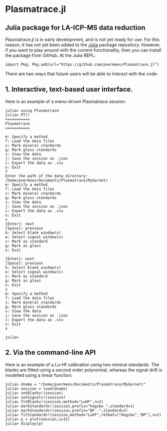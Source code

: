 # Plasmatrace.jl

## Julia package for LA-ICP-MS data reduction

Plasmatrace.jl is in early development, and is not yet ready for
use. For this reason, it has not yet been added to the
[Julia](https://julialang.org/) package repository. However, if you
want to play around with the current functionality, then you can
install the package from GitHub.  At the Julia REPL:

```
import Pkg; Pkg.add(url="https://github.com/pvermees/Plasmatrace.jl")
```

There are two ways that future users will be able to interact with the
code:

## 1. Interactive, text-based user interface.

Here is an example of a menu-driven Plasmatrace session:

```
julia> using Plasmatrace
julia> PT()
===========
Plasmatrace
===========

m: Specify a method
f: Load the data files
s: Mark mineral standards
g: Mark glass standards
v: View the data
j: Save the session as .json
c: Export the data as .csv
x: Exit
f
Enter the path of the data directory:
/home/pvermees/Documents/Plasmatrace/MyGarnet/
m: Specify a method
f: Load the data files
s: Mark mineral standards
g: Mark glass standards
v: View the data
j: Save the session as .json
c: Export the data as .csv
x: Exit
v
[Enter]: next
[Space]: previous
b: Select blank window(s)
w: Select signal window(s)
s: Mark as standard
g: Mark as glass
x: Exit

[Enter]: next
[Space]: previous
b: Select blank window(s)
w: Select signal window(s)
s: Mark as standard
g: Mark as glass
x: Exit
x
m: Specify a method
f: Load the data files
s: Mark mineral standards
g: Mark glass standards
v: View the data
j: Save the session as .json
c: Export the data as .csv
x: Exit
x

julia>
```

## 2. Via the command-line API

Here is an example of a Lu-Hf calibration using two mineral standards.
The blanks are fitted using a second order polynomial, whereas the
signal drift is modelled using a linear function:

```
julia> dname = "/home/pvermees/Documents/Plasmatrace/MyGarnet/"
julia> session = load(dname)
julia> setBlanks!(session)
julia> setSignals!(session)
julia> fitBlanks!(session,method="LuHf",n=2)
julia> markStandards!(session,prefix="hogsbo_",standard=1)
julia> markStandards!(session,prefix="BP -",standard=2)
julia> fitStandards!(session,method="LuHf",refmat=["Hogsbo","BP"],n=1)
julia> p = plot(session,i=15)
julia> display(p)
```